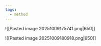 ```yaml
---
tags:
  - method
---
```


![[Pasted image 20251009175741.png|650]]


![[Pasted image 20251009180918.png|650]]

